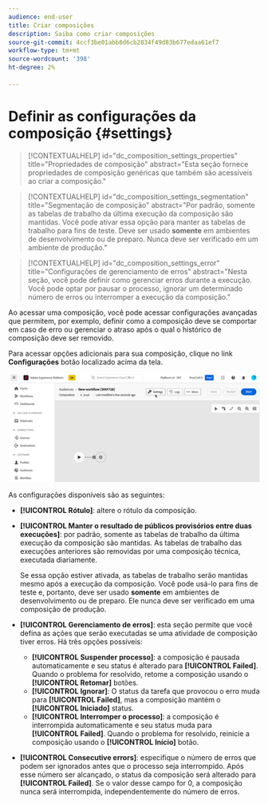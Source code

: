 ```yaml
---
audience: end-user
title: Criar composições
description: Saiba como criar composições
source-git-commit: 4ccf3be01abb8d6cb2834f49d83b677edaa61ef7
workflow-type: tm+mt
source-wordcount: '398'
ht-degree: 2%

---
```



# Definir as configurações da composição {#settings}

>[!CONTEXTUALHELP]
>id="dc_composition_settings_properties"
>title="Propriedades de composição"
>abstract="Esta seção fornece propriedades de composição genéricas que também são acessíveis ao criar a composição."

>[!CONTEXTUALHELP]
>id="dc_composition_settings_segmentation"
>title="Segmentação de composição"
>abstract="Por padrão, somente as tabelas de trabalho da última execução da composição são mantidas. Você pode ativar essa opção para manter as tabelas de trabalho para fins de teste. Deve ser usado **somente** em ambientes de desenvolvimento ou de preparo. Nunca deve ser verificado em um ambiente de produção."

>[!CONTEXTUALHELP]
>id="dc_composition_settings_error"
>title="Configurações de gerenciamento de erros"
>abstract="Nesta seção, você pode definir como gerenciar erros durante a execução. Você pode optar por pausar o processo, ignorar um determinado número de erros ou interromper a execução da composição."

Ao acessar uma composição, você pode acessar configurações avançadas que permitem, por exemplo, definir como a composição deve se comportar em caso de erro ou gerenciar o atraso após o qual o histórico de composição deve ser removido.

Para acessar opções adicionais para sua composição, clique no link **Configurações** botão localizado acima da tela.

![](assets/composition-create-settings.png)

As configurações disponíveis são as seguintes:

* **[!UICONTROL Rótulo]**: altere o rótulo da composição.

* **[!UICONTROL Manter o resultado de públicos provisórios entre duas execuções]**: por padrão, somente as tabelas de trabalho da última execução da composição são mantidas. As tabelas de trabalho das execuções anteriores são removidas por uma composição técnica, executada diariamente.

  Se essa opção estiver ativada, as tabelas de trabalho serão mantidas mesmo após a execução da composição. Você pode usá-lo para fins de teste e, portanto, deve ser usado **somente** em ambientes de desenvolvimento ou de preparo. Ele nunca deve ser verificado em uma composição de produção.

* **[!UICONTROL Gerenciamento de erros]**: esta seção permite que você defina as ações que serão executadas se uma atividade de composição tiver erros. Há três opções possíveis:

   * **[!UICONTROL Suspender processo]**: a composição é pausada automaticamente e seu status é alterado para **[!UICONTROL Failed]**. Quando o problema for resolvido, retome a composição usando o **[!UICONTROL Retomar]** botões.
   * **[!UICONTROL Ignorar]**: O status da tarefa que provocou o erro muda para **[!UICONTROL Failed]**, mas a composição mantém o **[!UICONTROL Iniciado]** status.
   * **[!UICONTROL Interromper o processo]**: a composição é interrompida automaticamente e seu status muda para **[!UICONTROL Failed]**. Quando o problema for resolvido, reinicie a composição usando o **[!UICONTROL Início]** botão.

* **[!UICONTROL Consecutive errors]**: especifique o número de erros que podem ser ignorados antes que o processo seja interrompido. Após esse número ser alcançado, o status da composição será alterado para **[!UICONTROL Failed]**. Se o valor desse campo for 0, a composição nunca será interrompida, independentemente do número de erros.
